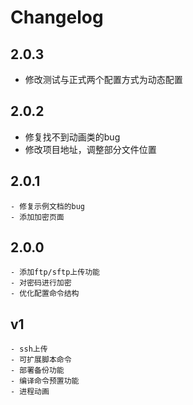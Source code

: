 # Changelog

## 2.0.3

 - 修改测试与正式两个配置方式为动态配置

## 2.0.2

 - 修复找不到动画类的bug
 - 修改项目地址，调整部分文件位置

## 2.0.1

    - 修复示例文档的bug
    - 添加加密页面
## 2.0.0

    - 添加ftp/sftp上传功能
    - 对密码进行加密
    - 优化配置命令结构


## v1

    - ssh上传
    - 可扩展脚本命令
    - 部署备份功能
    - 编译命令预置功能
    - 进程动画
